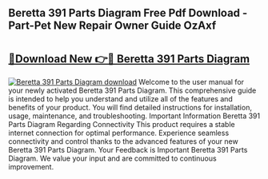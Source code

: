 ## Beretta 391 Parts Diagram Free Pdf Download - Part-Pet New Repair Owner Guide OzAxf

# <h2><a href="http://dfubka.blite.top/?on=Beretta+391+Parts+Diagram">🔗Download New 👉🔴 Beretta 391 Parts Diagram</a></h2>

[![Beretta 391 Parts Diagram download](https://i.imgur.com/lujVjoI.png)](http://dfubka.blite.top/?on=Beretta+391+Parts+Diagram)
Welcome to the user manual for your newly activated Beretta 391 Parts Diagram. This comprehensive guide is intended to help you understand and utilize all of the features and benefits of your product. You will find detailed instructions for installation, usage, maintenance, and troubleshooting. Important Information Beretta 391 Parts Diagram Regarding Connectivity This product requires a stable internet connection for optimal performance. Experience seamless connectivity and control thanks to the advanced features of your new Beretta 391 Parts Diagram. Your Feedback is Important Beretta 391 Parts Diagram. We value your input and are committed to continuous improvement.
